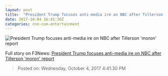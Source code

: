 ```yaml
---
layout: post
title:  "President Trump focuses anti-media ire on NBC after Tillerson 'moron' report"
date: 2017-10-04 16:41:30Z
categories: cnn-com-entertainment
---
```


![President Trump focuses anti-media ire on NBC after Tillerson 'moron' report](http://i2.cdn.turner.com/money/dam/assets/171004115627-rex-tillerson-780x439.jpg)




Full story on F3News: [President Trump focuses anti-media ire on NBC after Tillerson 'moron' report](http://www.f3nws.com/n/AaffYD)

> Posted on: Wednesday, October 4, 2017 4:41:30 PM
